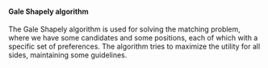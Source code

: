 #### Gale Shapely algorithm

The Gale Shapely algorithm is used for solving the matching problem, where we have some candidates and some positions,
each of which with a specific set of preferences. The algorithm tries to maximize the utility for all sides, maintaining
some guidelines.
